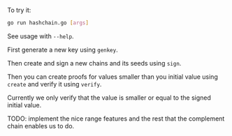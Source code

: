To try it:
```bash
go run hashchain.go [args]
```

 See usage with `--help`.

 First generate a new key using `genkey`.

 Then create and sign a new chains and its seeds using `sign`.

 Then you can create proofs for values smaller than you initial value using `create` and verify it using `verify`.

 Currently we only verify that the value is smaller or equal to the signed initial value.


 TODO: implement the nice range features and the rest that the complement chain enables us to do.
